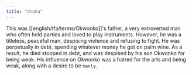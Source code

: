 ```yaml
---
title: "Unoka"
---
```

This was [[english/tfa/terms/Okwonko]]'s father, a very extroverted man who often held parties and loved to play instruments. However, he was a titleless, peaceful man, despising violence and refusing to fight. He was perpetually in debt, spending whatever money he got on palm wine. As a result, he died stooped in debt, and was despised by his son Okwonko for being weak. His influence on Okwonko was a hatred for the arts and being weak, along with a desire to be `manly`.